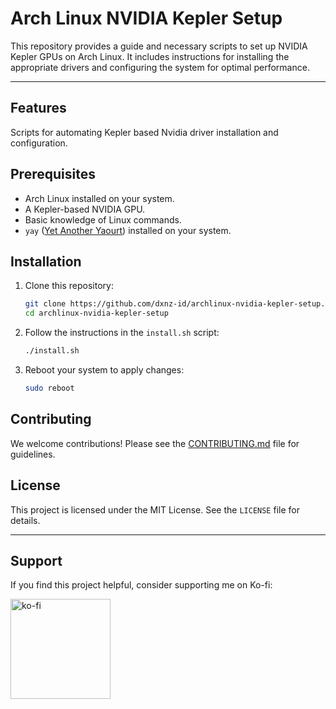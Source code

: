# Arch Linux NVIDIA Kepler Setup

This repository provides a guide and necessary scripts to set up NVIDIA Kepler GPUs on Arch Linux. It includes instructions for installing the appropriate drivers and configuring the system for optimal performance.

---

## Features

Scripts for automating Kepler based Nvidia driver installation and configuration.

## Prerequisites

- Arch Linux installed on your system.
- A Kepler-based NVIDIA GPU.
- Basic knowledge of Linux commands.
- `yay` ([Yet Another Yaourt](https://github.com/Jguer/yay)) installed on your system.

## Installation

1. Clone this repository:

   ```bash
   git clone https://github.com/dxnz-id/archlinux-nvidia-kepler-setup.git
   cd archlinux-nvidia-kepler-setup
   ```

2. Follow the instructions in the `install.sh` script:

   ```bash
   ./install.sh
   ```

3. Reboot your system to apply changes:
   ```bash
   sudo reboot
   ```

## Contributing

We welcome contributions! Please see the [CONTRIBUTING.md](CONTRIBUTING.md) file for guidelines.

## License

This project is licensed under the MIT License. See the `LICENSE` file for details.

---

## Support

If you find this project helpful, consider supporting me on Ko-fi:

<a href="https://www.ko-fi.com/dxnzid">
<img src="https://cdn.ko-fi.com/cdn/kofi3.png?v=3" width="160" alt="ko-fi" />
</a>
